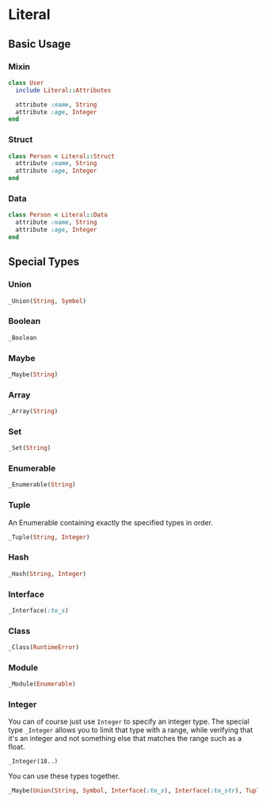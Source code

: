 # Literal

## Basic Usage

### Mixin

```ruby
class User
  include Literal::Attributes

  attribute :name, String
  attribute :age, Integer
end
```

### Struct

```ruby
class Person < Literal::Struct
  attribute :name, String
  attribute :age, Integer
end
```

### Data

```ruby
class Person < Literal::Data
  attribute :name, String
  attribute :age, Integer
end
```

## Special Types

### Union

```ruby
_Union(String, Symbol)
```

### Boolean

```ruby
_Boolean
```

### Maybe

```ruby
_Maybe(String)
```

### Array

```ruby
_Array(String)
```

### Set

```ruby
_Set(String)
```

### Enumerable

```ruby
_Enumerable(String)
```

### Tuple
An Enumerable containing exactly the specified types in order.

```ruby
_Tuple(String, Integer)
```

### Hash

```ruby
_Hash(String, Integer)
```

### Interface
```ruby
_Interface(:to_s)
```

### Class

```ruby
_Class(RuntimeError)
```

### Module

```ruby
_Module(Enumerable)
```

### Integer
You can of course just use `Integer` to specify an integer type. The special type `_Integer` allows you to limit that type with a range, while verifying that it's an integer and not something else that matches the range such as a float.

```
_Integer(18..)
```

You can use these types together.
```ruby
_Maybe(Union(String, Symbol, Interface(:to_s), Interface(:to_str), Tuple(String, Symbol)))
```
